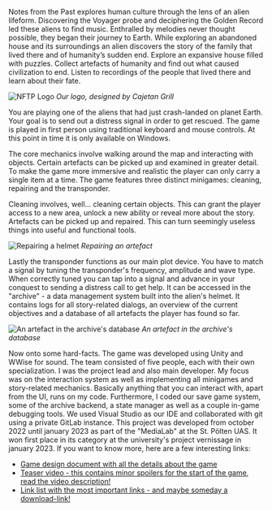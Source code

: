 Notes from the Past explores human culture through the lens of an alien lifeform.
Discovering the Voyager probe and deciphering the Golden Record led these aliens to find music.
Enthralled by melodies never thought possible, they began their journey to Earth.
While exploring an abandoned house and its surroundings an alien discovers the story of the family that lived there and
of humanity’s sudden end.
Explore an expansive house filled with puzzles.
Collect artefacts of humanity and find out what caused civilization to end.
Listen to recordings of the people that lived there and learn about their fate.

![NFTP Logo](/posts/projects/2023-02-12-nftp/logo.png)
_Our logo, designed by Cajetan Grill_

You are playing one of the aliens that had just crash-landed on planet Earth.
Your goal is to send out a distress signal in order to get rescued.
The game is played in first person using traditional keyboard and mouse controls.
At this point in time it is only available on Windows.

The core mechanics involve walking around the map and interacting with objects.
Certain artefacts can be picked up and examined in greater detail.
To make the game more immersive and realistic the player can only carry a single item at a time.
The game features three distinct minigames: cleaning, repairing and the transponder.

Cleaning involves, well... cleaning certain objects.
This can grant the player access to a new area, unlock a new ability or reveal more about the story.
Artefacts can be picked up and repaired.
This can turn seemingly useless things into useful and functional tools.

![Repairing a helmet](/posts/projects/2023-02-12-nftp/repair.jpg)
_Repairing an artefact_

Lastly the transponder functions as our main plot device.
You have to match a signal by tuning the transponder's frequency, amplitude and wave type.
When correctly tuned you can tap into a signal and advance in your conquest to sending a distress call to get help.
It can be accessed in the "archive" - a data management system built into the alien's helmet.
It contains logs for all story-related dialogs, an overview of the current objectives and a database of all artefacts
the player has found so far.

![An artefact in the archive's database](/posts/projects/2023-02-12-nftp/archive.jpg)
_An artefact in the archive's database_

Now onto some hard-facts.
The game was developed using Unity and WWise for sound.
The team consisted of five people, each with their own specialization.
I was the project lead and also main developer.
My focus was on the interaction system as well as implementing all minigames and story-related mechanics.
Basically anything that you can interact with, apart from the UI, runs on my code.
Furthermore, I coded our save game system, some of the archive backend, a state manager as well as a couple in-game
debugging tools.
We used Visual Studio as our IDE and collaborated with git using a private GitLab instance.
This project was developed from october 2022 until january 2023 as part of the "MediaLab" at the St. Pölten UAS.
It won first place in its category at the university's project vernissage in january 2023.
If you want to know more, here are a few interesting links:

* [Game design document with all the details about the game](/posts/projects/2023-02-12-nftp/GDD.pdf)
* [Teaser video - this contains minor spoilers for the start of the game, read the video description!](https://www.youtube.com/watch?v=ny_d_gdzw3s)
* [Link list with the most important links - and maybe someday a download-link!](https://bit.ly/m/nftp)